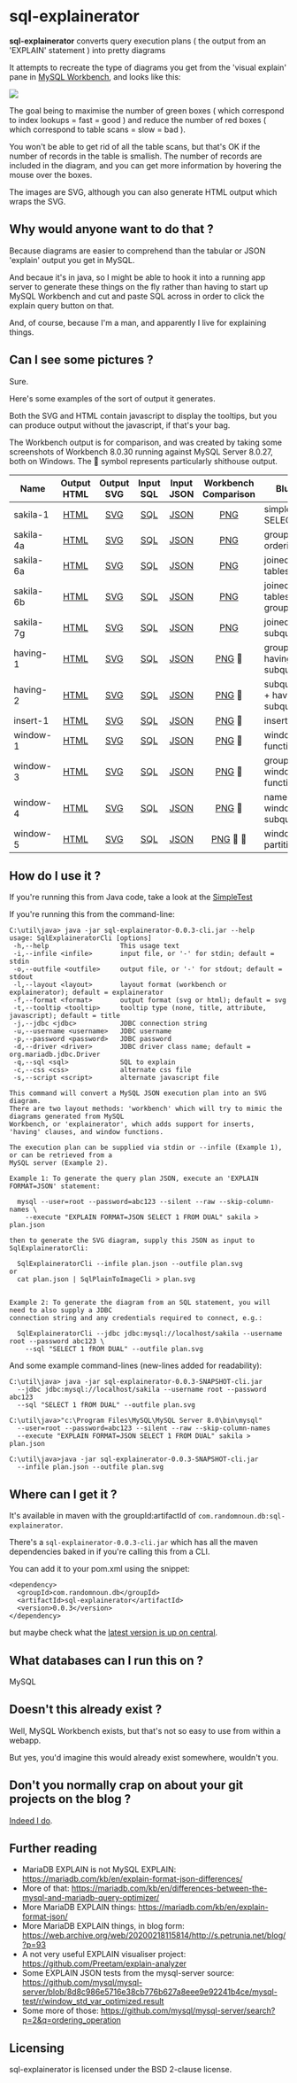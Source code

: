 # sql-explainerator

**sql-explainerator**  converts query execution plans ( the output from an 'EXPLAIN' statement ) into pretty diagrams

It attempts to recreate the type of diagrams you get from the 'visual explain' pane in [MySQL Workbench](https://www.mysql.com/products/workbench/), and looks like this:

![](https://raw.githubusercontent.com/randomnoun/sql-explainerator/master/src/site/resources/img/sakila-7g.png)

The goal being to maximise the number of green boxes ( which correspond to index lookups = fast = good ) and reduce the number of red boxes ( which correspond to table scans = slow = bad ).

You won't be able to get rid of all the table scans, but that's OK if the number of records in the table is smallish. The number of records are included in the diagram, and you can get more information by hovering the mouse over the boxes.

The images are SVG, although you can also generate HTML output which wraps the SVG.

## Why would anyone want to do that  ?

Because diagrams are easier to comprehend than the tabular or JSON 'explain' output you get in MySQL.

And becaue it's in java, so I might be able to hook it into a running app server to generate these things on the fly rather than having to start up MySQL Workbench and cut and paste SQL across in order to click the explain query button on that.

And, of course, because I'm a man, and apparently I live for explaining things.

## Can I see some pictures ?

Sure.

Here's some examples of the sort of output it generates. 

Both the SVG and HTML contain javascript to display the tooltips, but you can produce output without the javascript, if that's your bag.

The Workbench output is for comparison, and was created by taking some screenshots of Workbench 8.0.30 running against MySQL Server 8.0.27, both on Windows. The :poop: symbol represents particularly shithouse output. 

| Name | Output<br/>HTML | Output<br/>SVG | Input<br/>SQL | Input<br/>JSON | Workbench<br/>Comparison | Blurb |
|--|:--:|:--:|:--:|:--:|:--:|--|
| sakila-1 | [HTML](https://randomnoun.github.io/sql-explainerator/test/output/sakila-1-javascript.html) |  [SVG](https://randomnoun.github.io/sql-explainerator/test/output/sakila-1-javascript.svg) | [SQL](https://randomnoun.github.io/sql-explainerator/test/input/sakila-1.sql.txt) | [JSON](https://randomnoun.github.io/sql-explainerator/test/input/sakila-1.json) | [PNG](https://randomnoun.github.io/sql-explainerator/img/workbench/sakila-1.png) | simple SELECT |
| sakila-4a | [HTML](https://randomnoun.github.io/sql-explainerator/test/output/sakila-4a-javascript.html) |  [SVG](https://randomnoun.github.io/sql-explainerator/test/output/sakila-4a-javascript.svg) | [SQL](https://randomnoun.github.io/sql-explainerator/test/input/sakila-4a.sql.txt) | [JSON](https://randomnoun.github.io/sql-explainerator/test/input/sakila-4a.json) | [PNG](https://randomnoun.github.io/sql-explainerator/img/workbench/sakila-4a.png) | grouping, ordering |
| sakila-6a | [HTML](https://randomnoun.github.io/sql-explainerator/test/output/sakila-6a-javascript.html) |  [SVG](https://randomnoun.github.io/sql-explainerator/test/output/sakila-6a-javascript.svg) | [SQL](https://randomnoun.github.io/sql-explainerator/test/input/sakila-6a.sql.txt) | [JSON](https://randomnoun.github.io/sql-explainerator/test/input/sakila-6a.json) | [PNG](https://randomnoun.github.io/sql-explainerator/img/workbench/sakila-6a.png) | joined tables |
| sakila-6b | [HTML](https://randomnoun.github.io/sql-explainerator/test/output/sakila-6b-javascript.html) |  [SVG](https://randomnoun.github.io/sql-explainerator/test/output/sakila-6b-javascript.svg) | [SQL](https://randomnoun.github.io/sql-explainerator/test/input/sakila-6b.sql.txt) | [JSON](https://randomnoun.github.io/sql-explainerator/test/input/sakila-6b.json) | [PNG](https://randomnoun.github.io/sql-explainerator/img/workbench/sakila-6b.png) | joined tables, grouping |
| sakila-7g | [HTML](https://randomnoun.github.io/sql-explainerator/test/output/sakila-7g-javascript.html) |  [SVG](https://randomnoun.github.io/sql-explainerator/test/output/sakila-7g-javascript.svg) | [SQL](https://randomnoun.github.io/sql-explainerator/test/input/sakila-7g.sql.txt) | [JSON](https://randomnoun.github.io/sql-explainerator/test/input/sakila-7g.json) | [PNG](https://randomnoun.github.io/sql-explainerator/img/workbench/sakila-7g.png) | joined subqueries |
| having-1 | [HTML](https://randomnoun.github.io/sql-explainerator/test/output/having-1-javascript.html) |  [SVG](https://randomnoun.github.io/sql-explainerator/test/output/having-1-javascript.svg) | [SQL](https://randomnoun.github.io/sql-explainerator/test/input/having-1.sql.txt) | [JSON](https://randomnoun.github.io/sql-explainerator/test/input/having-1.json) | [PNG](https://randomnoun.github.io/sql-explainerator/img/workbench/having-1.png) :poop: | group by, having subquery |
| having-2 | [HTML](https://randomnoun.github.io/sql-explainerator/test/output/having-2-javascript.html) |  [SVG](https://randomnoun.github.io/sql-explainerator/test/output/having-2-javascript.svg) | [SQL](https://randomnoun.github.io/sql-explainerator/test/input/having-2.sql.txt) | [JSON](https://randomnoun.github.io/sql-explainerator/test/input/having-2.json) | [PNG](https://randomnoun.github.io/sql-explainerator/img/workbench/having-2.png) :poop: | subquery + having subquery |
| insert-1 | [HTML](https://randomnoun.github.io/sql-explainerator/test/output/insert-1-javascript.html) |  [SVG](https://randomnoun.github.io/sql-explainerator/test/output/insert-1-javascript.svg) | [SQL](https://randomnoun.github.io/sql-explainerator/test/input/insert-1.sql.txt) | [JSON](https://randomnoun.github.io/sql-explainerator/test/input/insert-1.json) | [PNG](https://randomnoun.github.io/sql-explainerator/img/workbench/insert-1.png) :poop: | insert into |
| window-1 | [HTML](https://randomnoun.github.io/sql-explainerator/test/output/window-1-javascript.html) |  [SVG](https://randomnoun.github.io/sql-explainerator/test/output/window-1-javascript.svg) | [SQL](https://randomnoun.github.io/sql-explainerator/test/input/window-1.sql.txt) | [JSON](https://randomnoun.github.io/sql-explainerator/test/input/window-1.json) | [PNG](https://randomnoun.github.io/sql-explainerator/img/workbench/window-1.png) :poop: | window function |
| window-3 | [HTML](https://randomnoun.github.io/sql-explainerator/test/output/window-3-javascript.html) |  [SVG](https://randomnoun.github.io/sql-explainerator/test/output/window-3-javascript.svg) | [SQL](https://randomnoun.github.io/sql-explainerator/test/input/window-3.sql.txt) | [JSON](https://randomnoun.github.io/sql-explainerator/test/input/window-3.json) | [PNG](https://randomnoun.github.io/sql-explainerator/img/workbench/window-2.png) :poop: | grouped window function |
| window-4 | [HTML](https://randomnoun.github.io/sql-explainerator/test/output/window-4-javascript.html) |  [SVG](https://randomnoun.github.io/sql-explainerator/test/output/window-4-javascript.svg) | [SQL](https://randomnoun.github.io/sql-explainerator/test/input/window-4.sql.txt) | [JSON](https://randomnoun.github.io/sql-explainerator/test/input/window-4.json) | [PNG](https://randomnoun.github.io/sql-explainerator/img/workbench/window-3.png) :poop: | named windows, subqueries |
| window-5 | [HTML](https://randomnoun.github.io/sql-explainerator/test/output/window-5-javascript.html) |  [SVG](https://randomnoun.github.io/sql-explainerator/test/output/window-5-javascript.svg) | [SQL](https://randomnoun.github.io/sql-explainerator/test/input/window-5.sql.txt) | [JSON](https://randomnoun.github.io/sql-explainerator/test/input/window-5.json) | [PNG](https://randomnoun.github.io/sql-explainerator/img/workbench/window-4.png) :poop: :poop: | window partitions |

## How do I use it ? 

If you're running this from Java code, take a look at the [SimpleTest](https://github.com/randomnoun/sql-explainerator/blob/main/src/test/java/com/randomnoun/common/db/explain/SimpleTest.java)  

If you're running this from the command-line:
```
C:\util\java> java -jar sql-explainerator-0.0.3-cli.jar --help
usage: SqlExplaineratorCli [options]
 -h,--help                  This usage text
 -i,--infile <infile>       input file, or '-' for stdin; default = stdin
 -o,--outfile <outfile>     output file, or '-' for stdout; default = stdout
 -l,--layout <layout>       layout format (workbench or explainerator); default = explainerator
 -f,--format <format>       output format (svg or html); default = svg
 -t,--tooltip <tooltip>     tooltip type (none, title, attribute, javascript); default = title
 -j,--jdbc <jdbc>           JDBC connection string
 -u,--username <username>   JDBC username
 -p,--password <password>   JDBC password
 -d,--driver <driver>       JDBC driver class name; default = org.mariadb.jdbc.Driver
 -q,--sql <sql>             SQL to explain
 -c,--css <css>             alternate css file
 -s,--script <script>       alternate javascript file

This command will convert a MySQL JSON execution plan into an SVG diagram.
There are two layout methods: 'workbench' which will try to mimic the diagrams generated from MySQL
Workbench, or 'explainerator', which adds support for inserts, 'having' clauses, and window functions.

The execution plan can be supplied via stdin or --infile (Example 1), or can be retrieved from a
MySQL server (Example 2).

Example 1: To generate the query plan JSON, execute an 'EXPLAIN FORMAT=JSON' statement:

  mysql --user=root --password=abc123 --silent --raw --skip-column-names \
    --execute "EXPLAIN FORMAT=JSON SELECT 1 FROM DUAL" sakila > plan.json

then to generate the SVG diagram, supply this JSON as input to SqlExplaineratorCli:

  SqlExplaineratorCli --infile plan.json --outfile plan.svg
or
  cat plan.json | SqlPlainToImageCli > plan.svg


Example 2: To generate the diagram from an SQL statement, you will need to also supply a JDBC
connection string and any credentials required to connect, e.g.:

  SqlExplaineratorCli --jdbc jdbc:mysql://localhost/sakila --username root --password abc123 \
    --sql "SELECT 1 fROM DUAL" --outfile plan.svg
```

And some example command-lines (new-lines added for readability):

```
C:\util\java> java -jar sql-explainerator-0.0.3-SNAPSHOT-cli.jar 
  --jdbc jdbc:mysql://localhost/sakila --username root --password abc123 
  --sql "SELECT 1 fROM DUAL" --outfile plan.svg
```

```
C:\util\java>"c:\Program Files\MySQL\MySQL Server 8.0\bin\mysql" 
  --user=root --password=abc123 --silent --raw --skip-column-names 
  --execute "EXPLAIN FORMAT=JSON SELECT 1 FROM DUAL" sakila > plan.json

C:\util\java>java -jar sql-explainerator-0.0.3-SNAPSHOT-cli.jar 
  --infile plan.json --outfile plan.svg
```

## Where can I get it ? 

It's available in maven with the groupId:artifactId of `com.randomnoun.db:sql-explainerator`.

There's a `sql-explainerator-0.0.3-cli.jar` which has all the maven dependencies baked in if you're calling this from a CLI. 

You can add it to your pom.xml using the snippet:

```
<dependency>
  <groupId>com.randomnoun.db</groupId>
  <artifactId>sql-explainerator</artifactId>
  <version>0.0.3</version>
</dependency>
```

but maybe check what the [latest version is up on central](https://search.maven.org/search?q=a:sql-explainerator).

## What databases can I run this on ?

MySQL

## Doesn't this already exist ?

Well, MySQL Workbench exists, but that's not so easy to use from within a webapp.

But yes, you'd imagine this would already exist somewhere, wouldn't you.

## Don't you normally crap on about your git projects on the blog ?

[Indeed I do](http://www.randomnoun.com/wp/2022/10/14/make-a-new-plan-stan/).

## Further reading

* MariaDB EXPLAIN is not MySQL EXPLAIN: https://mariadb.com/kb/en/explain-format-json-differences/
* More of that: https://mariadb.com/kb/en/differences-between-the-mysql-and-mariadb-query-optimizer/
* More MariaDB EXPLAIN things: https://mariadb.com/kb/en/explain-format-json/
* More MariaDB EXPLAIN things, in blog form: https://web.archive.org/web/20200218115814/http://s.petrunia.net/blog/?p=93
* A not very useful EXPLAIN visualiser project: https://github.com/Preetam/explain-analyzer
* Some EXPLAIN JSON tests from the mysql-server source: https://github.com/mysql/mysql-server/blob/8d8c986e5716e38cb776b627a8eee9e92241b4ce/mysql-test/r/window_std_var_optimized.result
* Some more of those: https://github.com/mysql/mysql-server/search?p=2&q=ordering_operation

## Licensing

sql-explainerator is licensed under the BSD 2-clause license.

